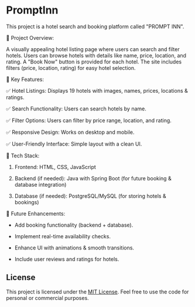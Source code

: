 # PromptInn

This project is a hotel search and booking platform called "PROMPT INN".



📌 Project Overview:


A visually appealing hotel listing page where users can search and filter hotels. Users can browse hotels with details like name, price, location, and rating. A "Book Now" button is provided for each hotel. The site includes filters (price, location, rating) for easy hotel selection.



🔹 Key Features:


✅ Hotel Listings: Displays 19 hotels with images, names, prices, locations & ratings.

✅ Search Functionality: Users can search hotels by name.

✅ Filter Options: Users can filter by price range, location, and rating.

✅ Responsive Design: Works on desktop and mobile.

✅ User-Friendly Interface: Simple layout with a clean UI.




🔹 Tech Stack:


1. Frontend: HTML, CSS, JavaScript

2. Backend (if needed): Java with Spring Boot (for future booking & database integration)

3. Database (if needed): PostgreSQL/MySQL (for storing hotels & bookings)



🚀 Future Enhancements:


- Add booking functionality (backend + database).

- Implement real-time availability checks.

- Enhance UI with animations & smooth transitions.

- Include user reviews and ratings for hotels.


## License


This project is licensed under the [MIT License](LICENSE). Feel free to use the code for personal or commercial purposes.
